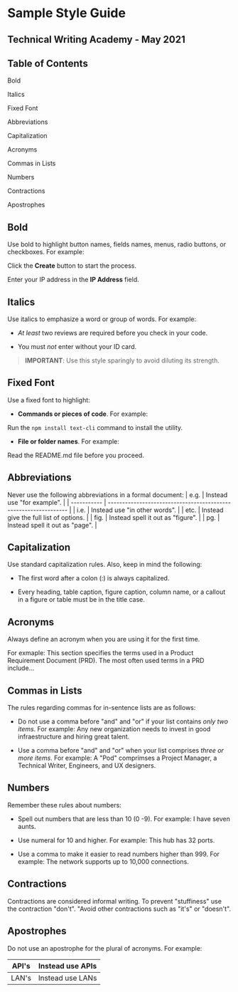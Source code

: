 # **Sample Style Guide**
## Technical Writing Academy - May 2021

## Table of Contents
Bold

Italics 

Fixed Font

Abbreviations

Capitalization

Acronyms

Commas in Lists

Numbers

Contractions

Apostrophes

## Bold

Use bold to highlight button names, fields names, menus, radio buttons, or checkboxes. For example:

Click the **Create** button to start the process.

Enter your IP address in the **IP Address** field.

## Italics

Use italics to emphasize a word or group of words. For example:

- *At least* two reviews are required before you check in your code.

- You must *not* enter without your ID card.

> **IMPORTANT**: Use this style sparingly to avoid diluting its strength.

## Fixed Font

Use a fixed font to highlight:
- **Commands or pieces of code**. For example:

Run the `npm install text-cli` command to install the utility.

- **File or folder names**. For example:

Read the README.md file before you proceed.

## Abbreviations

Never use the following abbreviations in a formal document:
| e.g.        |     Instead use "for example".                                       |
| ----------- |     ---------------------------------------------------------------- |
| i.e.        |     Instead use "in other words".                                    |
| etc.        |     Instead give the full list of options.                           |
| fig.        |     Instead spell it out as "figure".                                |
| pg.         |     Instead spell it out as "page".                                  |

## Capitalization

Use standard capitalization rules. Also, keep in mind the following:

- The first word after a colon (:) is always capitalized.

- Every heading, table caption, figure caption, column name, or a callout in a figure or table must be in the title case.

## Acronyms

Always define an acronym when you are using it for the first time.

For exmaple: This section specifies the terms used in a Product Requirement Document (PRD). The most often used terms in a PRD include...

## Commas in Lists

The rules regarding commas for in-sentence lists are as follows:

- Do not use a comma before "and" and "or" if your list contains *only two items*. For example: Any new organization needs to invest in good infraestructure and hiring great talent.

- Use a comma before "and" and "or" when your list comprises *three or more items*. For example: A "Pod" comprimses a Project Manager, a Technical Writer, Engineers, and UX designers.

## Numbers

Remember these rules about numbers:

- Spell out numbers that are less than 10 (0 -9). For example: I have seven aunts.

- Use numeral for 10 and higher.
For example: This hub has 32 ports.

- Use a comma to make it easier to read numbers higher than 999.
For example: The network supports up to 10,000 connections.

## Contractions

Contractions are considered informal writing. To prevent "stuffiness" use the contraction "don't". "Avoid other contractions such as "it's" or "doesn't".

## Apostrophes

Do not use an apostrophe for the plural of acronyms. For example:


| API's      | Instead use APIs              |
| ---------- | ----------------------------- |
| LAN's      | Instead use LANs              |
